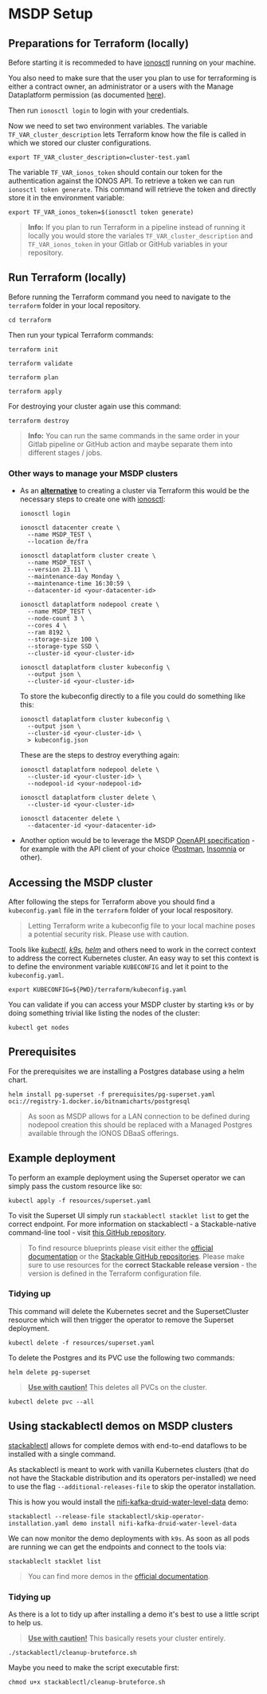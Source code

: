 # MSDP Setup

## Preparations for Terraform (locally)

Before starting it is recommeded to have [ionosctl](https://github.com/ionos-cloud/ionosctl#getting-started) running on your machine.

You also need to make sure that the user you plan to use for terraforming is either a contract owner, an administrator or a users with the Manage Dataplatform permission (as documented [here](https://docs.ionos.com/cloud/managed-services/managed-stackable/how-tos/initial-cluster-setup)).

Then run `ionosctl login` to login with your credentials.

Now we need to set two environment variables. The variable `TF_VAR_cluster_description` lets Terraform know how the file is called in which we stored our cluster configurations. 

```shell
export TF_VAR_cluster_description=cluster-test.yaml
```

The variable `TF_VAR_ionos_token` should contain our token for the authentication against the IONOS API. To retrieve a token we can run `ionosctl token generate`. This command will retrieve the token and directly store it in the environment variable:

```shell
export TF_VAR_ionos_token=$(ionosctl token generate)
```

> **Info:** If you plan to run Terraform in a pipeline instead of running it locally you would store the variales `TF_VAR_cluster_description` and `TF_VAR_ionos_token` in your Gitlab or GitHub variables in your repository.

## Run Terraform (locally)

Before running the Terraform command you need to navigate to the `terraform` folder in your local repository.

```shell
cd terraform
```

Then run your typical Terraform commands:

```shell
terraform init
```

```shell
terraform validate
```

```shell
terraform plan
```

```shell
terraform apply
```

For destroying your cluster again use this command:

```shell
terraform destroy
```

> **Info:** You can run the same commands in the same order in your Gitlab pipeline or GitHub action and maybe separate them into different stages / jobs.

### Other ways to manage your MSDP clusters

- As an <ins>**alternative**</ins> to creating a cluster via Terraform this would be the necessary steps to create one with [ionosctl](https://docs.ionos.com/cli-ionosctl/subcommands/managed-stackable-data-platform):
  ```shell
  ionosctl login
  ```
  ```shell
  ionosctl datacenter create \
    --name MSDP_TEST \
    --location de/fra
  ```
  ```shell
  ionosctl dataplatform cluster create \
    --name MSDP_TEST \
    --version 23.11 \
    --maintenance-day Monday \
    --maintenance-time 16:30:59 \
    --datacenter-id <your-datacenter-id>
  ```
  ```shell
  ionosctl dataplatform nodepool create \
    --name MSDP_TEST \
    --node-count 3 \
    --cores 4 \
    --ram 8192 \
    --storage-size 100 \
    --storage-type SSD \
    --cluster-id <your-cluster-id>
  ```
  ```shell
  ionosctl dataplatform cluster kubeconfig \
    --output json \
    --cluster-id <your-cluster-id>
  ```
  To store the kubeconfig directly to a file you could do something like this:
  ```shell
  ionosctl dataplatform cluster kubeconfig \
    --output json \
    --cluster-id <your-cluster-id> \
    > kubeconfig.json
  ```
  These are the steps to destroy everything again:
  ```shell
  ionosctl dataplatform nodepool delete \
    --cluster-id <your-cluster-id> \
    --nodepool-id <your-nodepool-id>
  ```
  ```shell
  ionosctl dataplatform cluster delete \
    --cluster-id <your-cluster-id>
  ```
  ```shell
  ionosctl datacenter delete \
    --datacenter-id <your-datacenter-id>
  ```
- Another option would be to leverage the MSDP [OpenAPI specification](https://api.ionos.com/docs/dataplatform/v1/) - for example with the API client of your choice ([Postman](https://www.postman.com/), [Insomnia](https://github.com/Kong/insomnia) or other).

## Accessing the MSDP cluster

After following the steps for Terraform above you should find a `kubeconfig.yaml` file in the `terraform` folder of your local respository.

> Letting Terraform write a kubeconfig file to your local machine poses a potential security risk. Please use with caution.

Tools like [*kubectl*](https://kubernetes.io/docs/tasks/tools/), [*k9s*](https://github.com/derailed/k9s), [*helm*](https://helm.sh/) and others need to work in the correct context to address the correct Kubernetes cluster. An easy way to set this context is to define the environment variable `KUBECONFIG` and let it point to the `kubeconfig.yaml`.

```shell
export KUBECONFIG=${PWD}/terraform/kubeconfig.yaml
```

You can validate if you can access your MSDP cluster by starting `k9s` or by doing something trivial like listing the nodes of the cluster:

```shell
kubectl get nodes
```

## Prerequisites

For the prerequisites we are installing a Postgres database using a helm chart.

```shell
helm install pg-superset -f prerequisites/pg-superset.yaml oci://registry-1.docker.io/bitnamicharts/postgresql
```

> As soon as MSDP allows for a LAN connection to be defined during nodepool creation this should be replaced with a Managed Postgres available through the IONOS DBaaS offerings.

## Example deployment

To perform an example deployment using the Superset operator we can simply pass the custom resource like so:

```shell
kubectl apply -f resources/superset.yaml
```

To visit the Superset UI simply run `stackablectl stacklet list` to get the correct endpoint. For more information on stackablectl - a Stackable-native command-line tool - visit [this GitHub repository](https://github.com/stackabletech/stackablectl).

> To find resource blueprints please visit either the [official documentation](https://docs.stackable.tech/home/stable/operators/) or the [Stackable GitHub repositories](https://github.com/stackabletech). Please make sure to use resources for the **correct Stackable release version** - the version is defined in the Terraform configuration file.

### Tidying up

This command will delete the Kubernetes secret and the SupersetCluster resource which will then trigger the operator to remove the Superset deployment.

```shell
kubectl delete -f resources/superset.yaml
```

To delete the Postgres and its PVC use the following two commands:

```shell
helm delete pg-superset
```
> <ins>**Use with caution!**</ins> This deletes all PVCs on the cluster.

```shell
kubectl delete pvc --all
```

## Using stackablectl demos on MSDP clusters

[stackablectl](https://github.com/stackabletech/stackablectl) allows for complete demos with end-to-end dataflows to be installed with a single command.

As stackablectl is meant to work with vanilla Kubernetes clusters (that do not have the Stackable distribution and its operators per-installed) we need to use the flag `--additional-releases-file` to skip the operator installation.

This is how you would install the [nifi-kafka-druid-water-level-data](https://docs.stackable.tech/home/stable/demos/nifi-kafka-druid-water-level-data) demo:

```shell
stackablectl --release-file stackablectl/skip-operator-installation.yaml demo install nifi-kafka-druid-water-level-data
```

We can now monitor the demo deployments with `k9s`. As soon as all pods are running we can get the endpoints and connect to the tools via:

```shell
stackableclt stacklet list
```

> You can find more demos in the [official documentation](https://docs.stackable.tech/home/stable/demos/).

### Tidying up

As there is a lot to tidy up after installing a demo it's best to use a little script to help us.

> <ins>**Use with caution!**</ins> This basically resets your cluster entirely.

```shell
./stackablectl/cleanup-bruteforce.sh
```

Maybe you need to make the script executable first:

```shell
chmod u+x stackablectl/cleanup-bruteforce.sh
```